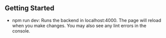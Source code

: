 ## Getting Started

- npm run dev:
Runs the backend in localhost:4000.
The page will reload when you make changes.
You may also see any lint errors in the console.
